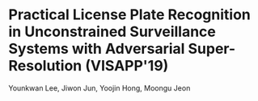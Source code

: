 # Practical License Plate Recognition in Unconstrained Surveillance Systems with Adversarial Super-Resolution (VISAPP'19)
Younkwan Lee, Jiwon Jun, Yoojin Hong, Moongu Jeon
